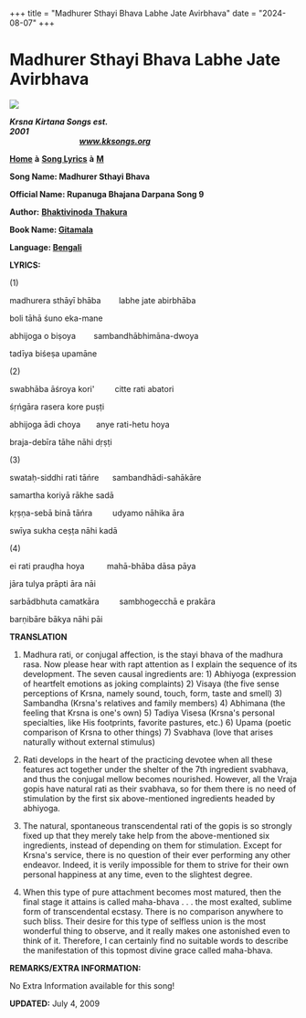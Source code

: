 +++
title = "Madhurer Sthayi Bhava Labhe Jate Avirbhava"
date = "2024-08-07"
+++

# Madhurer Sthayi Bhava Labhe Jate Avirbhava
**[![](http://kksongs.org/image_files/image002.jpg)](http://kksongs.org/)**

**_Krsna_** **_Kirtana Songs est. 2001_**                                                                                                                                                      **_www.kksongs.org_**

**[Home](http://kksongs.org/)** **à** **[Song Lyrics](http://kksongs.org/lyrics.html)** **à** **[M](http://kksongs.org/songs/song_m.html)**

**Song Name: Madhurer Sthayi Bhava**

**Official Name: Rupanuga Bhajana Darpana Song 9**

**Author:** [**Bhaktivinoda** **Thakura**](http://kksongs.org/authors/list/bhaktivinoda.html)

**Book Name: [Gitamala](http://kksongs.org/authors/gitamala.html)**

**Language: [Bengali](http://kksongs.org/language/list/bengali.html)**

**LYRICS:**

(1)

madhurera sthāyī bhāba        labhe jate abirbhāba

boli tāhā śuno eka\-mane

abhijoga o biṣoya        sambandhābhimāna-dwoya

tadīya biśeṣa upamāne

(2)

swabhāba āśroya kori'         citte rati abatori

śṛńgāra rasera kore puṣṭi

abhijoga ādi choya       anye rati-hetu hoya

braja-debīra tāhe nāhi dṛṣṭi

(3)

swataḥ-siddhi rati tāńre      sambandhādi-sahākāre

samartha koriyā rākhe sadā

kṛṣṇa-sebā binā tāńra         udyamo nāhika āra

swīya sukha ceṣṭa nāhi kadā

(4)

ei rati prauḍha hoya          mahā-bhāba dāsa pāya

jāra tulya prāpti āra nāi

sarbādbhuta camatkāra         sambhogecchā e prakāra

barṇibāre bākya nāhi pāi

**TRANSLATION**

1) Madhura rati, or conjugal affection, is the stayi bhava of the madhura rasa. Now please hear with rapt attention as I explain the sequence of its development. The seven causal ingredients are: 1) Abhiyoga (expression of heartfelt emotions as joking complaints) 2) Visaya (the five sense perceptions of Krsna, namely sound, touch, form, taste and smell) 3) Sambandha (Krsna's relatives and family members) 4) Abhimana (the feeling that Krsna is one's own) 5) Tadiya Visesa (Krsna's personal specialties, like His footprints, favorite pastures, etc.) 6) Upama (poetic comparison of Krsna to other things) 7) Svabhava (love that arises naturally without external stimulus)

2) Rati develops in the heart of the practicing devotee when all these features act together under the shelter of the 7th ingredient svabhava, and thus the conjugal mellow becomes nourished. However, all the Vraja gopis have natural rati as their svabhava, so for them there is no need of stimulation by the first six above-mentioned ingredients headed by abhiyoga.

3) The natural, spontaneous transcendental rati of the gopis is so strongly fixed up that they merely take help from the above-mentioned six ingredients, instead of depending on them for stimulation. Except for Krsna's service, there is no question of their ever performing any other endeavor. Indeed, it is verily impossible for them to strive for their own personal happiness at any time, even to the slightest degree.

4) When this type of pure attachment becomes most matured, then the final stage it attains is called maha-bhava . . . the most exalted, sublime form of transcendental ecstasy. There is no comparison anywhere to such bliss. Their desire for this type of selfless union is the most wonderful thing to observe, and it really makes one astonished even to think of it. Therefore, I can certainly find no suitable words to describe the manifestation of this topmost divine grace called maha-bhava.

**REMARKS/EXTRA INFORMATION:**

No Extra Information available for this song!

**UPDATED:** July 4, 2009